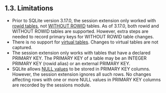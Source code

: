 ## 1\.3\. Limitations


* Prior to SQLite version 3\.17\.0, the session extension only worked with
 [rowid tables](rowidtable.html), not [WITHOUT ROWID](withoutrowid.html) tables. As of 3\.17\.0, both
 rowid and WITHOUT ROWID tables are supported. However, extra steps are
 needed to record primary keys for WITHOUT ROWID table changes.
* There is no support for [virtual tables](vtab.html). Changes to virtual tables are
 not captured.
* The session extension only works with tables that have a declared
 PRIMARY KEY. The PRIMARY KEY of a table may be an INTEGER PRIMARY KEY
 (rowid alias) or an external PRIMARY KEY.
* SQLite allows [NULL values](nulls.html) to be stored in
 PRIMARY KEY columns. However, the session extension ignores all
 such rows. No changes affecting rows with one or more NULL values
 in PRIMARY KEY columns are recorded by the sessions module.


